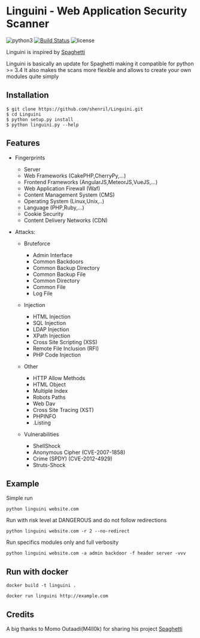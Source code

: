 # Linguini - Web Application Security Scanner
 ![python3](https://img.shields.io/badge/python-3.6-green.svg) [![Build Status](https://travis-ci.org/shenril/Linguini.svg?branch=master)](https://travis-ci.org/shenril/Linguini) ![license](https://img.shields.io/badge/License-GPLv3-brightgreen.svg)

Linguini is inspired by [Spaghetti](https://github.com/m4ll0k/Spaghetti)


Linguini is basically an update for Spaghetti making it compatible for python >= 3.4
It also makes the scans more flexible and allows to create your own modules quite simply

## Installation
```
$ git clone https://github.com/shenril/Linguini.git
$ cd Linguini
$ python setup.py install
$ python linguini.py --help
```

## Features
- Fingerprints
  - Server
  - Web Frameworks (CakePHP,CherryPy,...)
  - Frontend Frameworks (AngularJS,MeteorJS,VueJS,...)
  - Web Application Firewall (Waf)
  - Content Management System (CMS)
  - Operating System (Linux,Unix,..)
  - Language (PHP,Ruby,...)
  - Cookie Security
  - Content Delivery Networks (CDN)

- Attacks:

  - Bruteforce
    - Admin Interface
    - Common Backdoors
    - Common Backup Directory
    - Common Backup File
    - Common Directory
    - Common File
    - Log File
  
  - Injection
    - HTML Injection
    - SQL Injection
    - LDAP Injection
    - XPath Injection
    - Cross Site Scripting (XSS)
    - Remote File Inclusion (RFI)
    - PHP Code Injection
    
  - Other
    - HTTP Allow Methods
    - HTML Object
    - Multiple Index
    - Robots Paths
    - Web Dav
    - Cross Site Tracing (XST)
    - PHPINFO
    - .Listing
    
  - Vulnerabilities
    - ShellShock
    - Anonymous Cipher (CVE-2007-1858)
    - Crime (SPDY) (CVE-2012-4929)
    - Struts-Shock


## Example
Simple run

`python linguini website.com `

Run with risk level at DANGEROUS and do not follow redirections

`python linguini website.com -r 2 --no-redirect`

Run specifics modules only and full verbosity

`python linguini website.com -a admin backdoor -f header server -vvv`

## Run with docker
`docker build -t linguini .`

`docker run linguini http://example.com`

## Credits
A big thanks to Momo Outaadi(M4ll0k) for sharing his project [Spaghetti](https://github.com/m4ll0k/Spaghetti)

